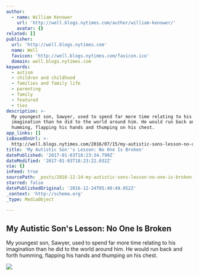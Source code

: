 ```yaml
---
author:
  - name: William Kenower
    url: 'http://well.blogs.nytimes.com/author/william-kenower/'
    avatar: {}
related: []
publisher:
  url: 'http://well.blogs.nytimes.com'
  name: Well
  favicon: 'http://well.blogs.nytimes.com/favicon.ico'
  domain: well.blogs.nytimes.com
keywords:
  - autism
  - children and childhood
  - families and family life
  - parenting
  - family
  - featured
  - ties
description: >-
  My youngest son, Sawyer, used to spend far more time relating to his
  imagination than he did to the world around him. He would run back and forth
  humming, flapping his hands and thumping on his chest.
app_links: []
isBasedOnUrl: >-
  http://well.blogs.nytimes.com/2016/07/15/my-autistic-sons-lesson-no-one-is-broken/
title: 'My Autistic Son''s Lesson: No One Is Broken'
datePublished: '2017-01-03T18:23:34.799Z'
dateModified: '2017-01-03T18:23:22.032Z'
via: {}
inFeed: true
sourcePath: _posts/2016-12-24-my-autistic-sons-lesson-no-one-is-broken.md
starred: false
datePublishedOriginal: '2016-12-24T05:40:49.052Z'
_context: 'http://schema.org'
_type: MediaObject

---
```

<article style=""><h1>My Autistic Son's Lesson: No One Is Broken</h1><p>My youngest son, Sawyer, used to spend far more time relating to his imagination than he did to the world around him. He would run back and forth humming, flapping his hands and thumping on his chest.</p><img src="https://static01.nyt.com/images/2016/07/14/science/WellTieskenower/WellTieskenower-facebookJumbo.jpg" /></article>